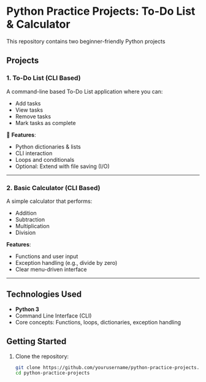 # Python Practice Projects: To-Do List & Calculator

This repository contains two beginner-friendly Python projects 

## Projects

### 1. To-Do List (CLI Based)

A command-line based To-Do List application where you can:

- Add tasks
- View tasks
- Remove tasks
- Mark tasks as complete

🔧 **Features**:
- Python dictionaries & lists
- CLI interaction
- Loops and conditionals
- Optional: Extend with file saving (I/O)

---

### 2. Basic Calculator (CLI Based)

A simple calculator that performs:

- Addition
- Subtraction
- Multiplication
- Division

 **Features**:
- Functions and user input
- Exception handling (e.g., divide by zero)
- Clear menu-driven interface

---

##  Technologies Used

- **Python 3**
- Command Line Interface (CLI)
- Core concepts: Functions, loops, dictionaries, exception handling

##  Getting Started

1. Clone the repository:
   ```bash
   git clone https://github.com/yourusername/python-practice-projects.git
   cd python-practice-projects

